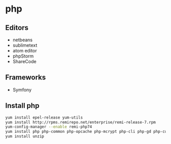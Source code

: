 # php


## Editors
* netbeans
* sublimetext
* atom editor
* phpStorm
* ShareCode

## Frameworks
* Symfony

## Install php

```bash
yum install epel-release yum-utils
yum install http://rpms.remirepo.net/enterprise/remi-release-7.rpm
yum-config-manager --enable remi-php74
yum install php php-common php-opcache php-mcrypt php-cli php-gd php-curl php-mysql php-zipstream php-zip
yum install unzip
```
